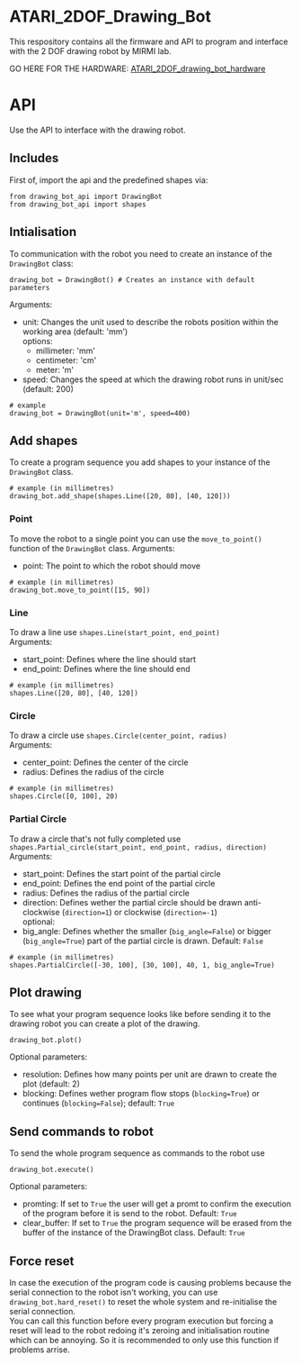 # ATARI_2DOF_Drawing_Bot
 
This respository contains all the firmware and API to program and interface with the 2 DOF drawing robot by MIRMI lab.

GO HERE FOR THE HARDWARE: [ATARI_2DOF_drawing_bot_hardware](https://github.com/Atarilab/ATARI_2DOF_drawing_bot_hardware)

# API
Use the API to interface with the drawing robot.

## Includes
First of, import the api and the predefined shapes via:
```
from drawing_bot_api import DrawingBot
from drawing_bot_api import shapes
```

## Intialisation
To communication with the robot you need to create an instance of the `DrawingBot` class:
```
drawing_bot = DrawingBot() # Creates an instance with default parameters
```
Arguments:
- unit: Changes the unit used to describe the robots position within the working area (default: 'mm') \
  options:
  * millimeter: 'mm'
  * centimeter: 'cm'
  * meter: 'm'
- speed: Changes the speed at which the drawing robot runs in unit/sec (default: 200)

```
# example
drawing_bot = DrawingBot(unit='m', speed=400)
```

## Add shapes
To create a program sequence you add shapes to your instance of the `DrawingBot` class.
```
# example (in millimetres)
drawing_bot.add_shape(shapes.Line([20, 80], [40, 120]))
```

### Point
To move the robot to a single point you can use the `move_to_point()` function of the `DrawingBot` class.
Arguments:
- point: The point to which the robot should move
```
# example (in millimetres)
drawing_bot.move_to_point([15, 90])
```

### Line
To draw a line use `shapes.Line(start_point, end_point)` \
Arguments:
- start_point: Defines where the line should start
- end_point: Defines where the line should end
```
# example (in millimetres)
shapes.Line([20, 80], [40, 120])
```

### Circle
To draw a circle use `shapes.Circle(center_point, radius)` \
Arguments:
- center_point: Defines the center of the circle
- radius: Defines the radius of the circle
```
# example (in millimetres)
shapes.Circle([0, 100], 20)
```

### Partial Circle
To draw a circle that's not fully completed use `shapes.Partial_circle(start_point, end_point, radius, direction)` \
Arguments:
- start_point: Defines the start point of the partial circle
- end_point: Defines the end point of the partial circle
- radius: Defines the radius of the partial circle
- direction: Defines wether the partial circle should be drawn anti-clockwise (`direction=1`) or clockwise (`direction=-1`) \
optional:
- big_angle: Defines whether the smaller (`big_angle=False`) or bigger (`big_angle=True`) part of the partial circle is drawn. Default: `False`
```
# example (in millimetres)
shapes.PartialCircle([-30, 100], [30, 100], 40, 1, big_angle=True)
```

## Plot drawing
To see what your program sequence looks like before sending it to the drawing robot you can create a plot of the drawing.
```
drawing_bot.plot()
```
Optional parameters:
- resolution: Defines how many points per unit are drawn to create the plot (default: 2)
- blocking: Defines wether program flow stops (`blocking=True`) or continues (`blocking=False`); default: `True`

## Send commands to robot
To send the whole program sequence as commands to the robot use
```
drawing_bot.execute()
```
Optional parameters:
- promting: If set to `True` the user will get a promt to confirm the execution of the program before it is send to the robot. Default: `True`
- clear_buffer: If set to `True` the program sequence will be erased from the buffer of the instance of the DrawingBot class. Default: `True`

## Force reset
In case the execution of the program code is causing problems because the serial connection to the robot isn't working, you can use `drawing_bot.hard_reset()` to reset the whole system and re-initialise the serial connection.\
You can call this function before every program execution but forcing a reset will lead to the robot redoing it's zeroing and initialisation routine which can be annoying. So it is recommended to only use this function if problems arrise.





